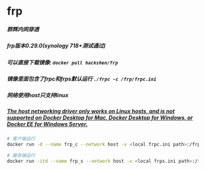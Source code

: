 # frp
##### 群辉内网穿透
##### frp版本0.29.0(synology 718+测试通过)
##### 可以直接下载镜像: `docker pull hackshen/frp`
##### 镜像里面包含了frpc和frps默认运行 `./frpc -c /frp/frpc.ini`
##### 网络使用host只支持linux
##### [The host networking driver only works on Linux hosts, and is not supported on Docker Desktop for Mac, Docker Desktop for Windows, or Docker EE for Windows Server.](https://docs.docker.com/network/host/)
```bash
# 客户端运行
docker run -d --name frp_c --network host -v <local frpc.ini path>:/frp/frpc.ini hackshen/frpc 

# 服务端运行
docker run -itd --name frp_s --network host -v <local frps.ini path>:/frp/frps.ini hackshen/frpc /bin/sh -c './frps -c frps.ini'
```

